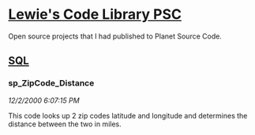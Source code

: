 # [Lewie's Code Library PSC](../../README.md)

Open source projects that I had published to Planet Source Code.

## [SQL](../README.md)

### sp_ZipCode_Distance

*12/2/2000 6:07:15 PM*

This code looks up 2 zip codes latitude and longitude and determines the distance between the two in miles.


